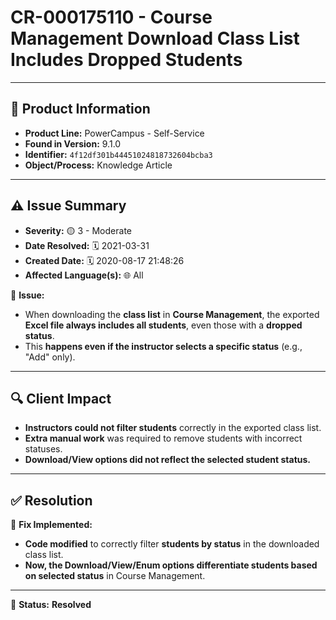 # CR-000175110 - Course Management Download Class List Includes Dropped Students  

---

## 📌 Product Information  
- **Product Line:** PowerCampus - Self-Service  
- **Found in Version:** 9.1.0  
- **Identifier:** `4f12df301b44451024818732604bcba3`  
- **Object/Process:** Knowledge Article  

---

## ⚠️ Issue Summary  
- **Severity:** 🟡 3 - Moderate  
- **Date Resolved:** 🗓️ 2021-03-31  
- **Created Date:** 🗓️ 2020-08-17 21:48:26  
- **Affected Language(s):** 🌐 All  

🔹 **Issue:**  
- When downloading the **class list** in **Course Management**, the exported **Excel file always includes all students**, even those with a **dropped status**.  
- This **happens even if the instructor selects a specific status** (e.g., "Add" only).  

---

## 🔍 Client Impact  
- **Instructors could not filter students** correctly in the exported class list.  
- **Extra manual work** was required to remove students with incorrect statuses.  
- **Download/View options did not reflect the selected student status.**  

---

## ✅ Resolution  
🔧 **Fix Implemented:**  
- **Code modified** to correctly filter **students by status** in the downloaded class list.  
- **Now, the Download/View/Enum options differentiate students based on selected status** in Course Management.  

---

🚀 **Status:** **Resolved**
